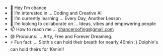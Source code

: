 - 👋 Hey                   I’m chance
- 👀 I’m interested in ... Coding and Creative AI 
- 🌱 I’m currently learning ...   Every Day, Another Lesson
- 💞️ I’m looking to collaborate on ... Ideas, vibes and empowering people
- 📫 How to reach me ...              chanceroofing@gmail.com
- 😄 Pronouns: ...   Arty, Free and Forever Dreaming.
- ⚡ Fun fact: ...  Sloth's can hold their breath for nearly 40min :}  Dolphin's can hold theirs for 10min!!

<!---
chanceroofing/chanceroofing is a ✨ special ✨ repository because its `README.md` (this file) appears on your GitHub profile.
You can click the Preview link to take a look at your changes.
--->

